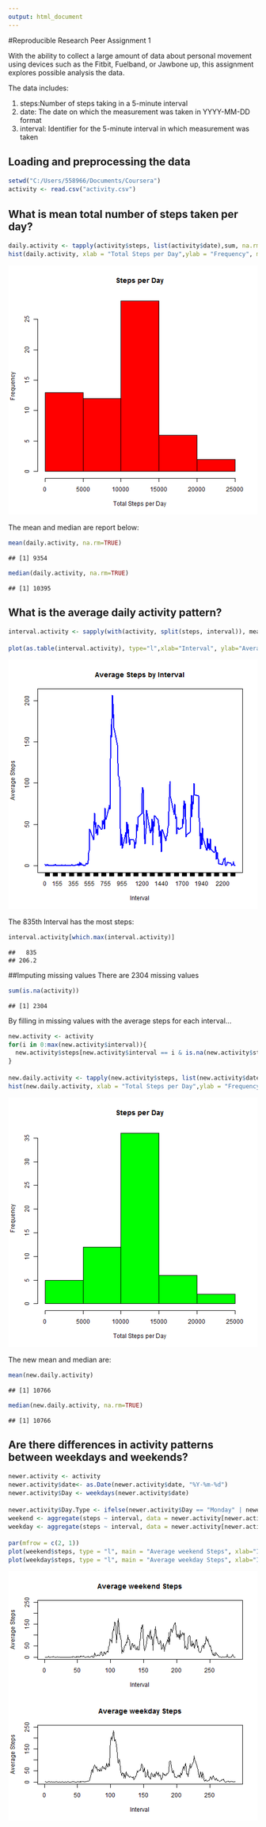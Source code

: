 ```yaml
---
output: html_document
---
```

#Reproducible Research Peer Assignment 1

With the ability to collect a large amount of data about personal movement using devices such as the Fitbit, Fuelband, or Jawbone up, this assignment explores possible analysis the data. 

The data includes:

1. steps:Number of steps taking in a 5-minute interval 
2. date: The date on which the measurement was taken in YYYY-MM-DD format
3. interval: Identifier for the 5-minute interval in which measurement was taken

## Loading and preprocessing the data


```r
setwd("C:/Users/558966/Documents/Coursera")
activity <- read.csv("activity.csv")
```
## What is mean total number of steps taken per day?


```r
daily.activity <- tapply(activity$steps, list(activity$date),sum, na.rm=TRUE)
hist(daily.activity, xlab = "Total Steps per Day",ylab = "Frequency", main = "Steps per Day", col="red")
```

![plot of chunk unnamed-chunk-2](figure/unnamed-chunk-2.png) 


The mean and median are report below:

```r
mean(daily.activity, na.rm=TRUE)
```

```
## [1] 9354
```

```r
median(daily.activity, na.rm=TRUE)
```

```
## [1] 10395
```

## What is the average daily activity pattern?

```r
interval.activity <- sapply(with(activity, split(steps, interval)), mean, na.rm=TRUE)

plot(as.table(interval.activity), type="l",xlab="Interval", ylab="Average Steps", main="Average Steps by Interval", col="blue")
```

![plot of chunk unnamed-chunk-4](figure/unnamed-chunk-4.png) 


The 835th Interval has the most steps:

```r
interval.activity[which.max(interval.activity)]
```

```
##   835 
## 206.2
```

##Imputing missing values
There are 2304 missing values

```r
sum(is.na(activity))
```

```
## [1] 2304
```
By filling in missing values with the average steps for each interval...

```r
new.activity <- activity
for(i in 0:max(new.activity$interval)){
  new.activity$steps[new.activity$interval == i & is.na(new.activity$steps)]  <- mean(activity$steps[new.activity$interval == i],na.rm=T)
}

new.daily.activity <- tapply(new.activity$steps, list(new.activity$date),sum)
hist(new.daily.activity, xlab = "Total Steps per Day",ylab = "Frequency", main = "Steps per Day", col="green")
```

![plot of chunk unnamed-chunk-7](figure/unnamed-chunk-7.png) 


The new mean and median are: 

```r
mean(new.daily.activity)
```

```
## [1] 10766
```

```r
median(new.daily.activity, na.rm=TRUE)
```

```
## [1] 10766
```
## Are there differences in activity patterns between weekdays and weekends?


```r
newer.activity <- activity
newer.activity$date<- as.Date(newer.activity$date, "%Y-%m-%d")
newer.activity$Day <- weekdays(newer.activity$date)

newer.activity$Day.Type <- ifelse(newer.activity$Day == "Monday" | newer.activity$Day == "Tuesday" | newer.activity$Day == "Wednesday" | newer.activity$Day == "Thursday" | newer.activity$Day == "Friday","Weekday","Weekend")
weekend <- aggregate(steps ~ interval, data = newer.activity[newer.activity$Day.Type == "Weekend",], mean, na.rm = TRUE)
weekday <- aggregate(steps ~ interval, data = newer.activity[newer.activity$Day.Type == "Weekday",], mean, na.rm=TRUE)

par(mfrow = c(2, 1))
plot(weekend$steps, type = "l", main = "Average weekend Steps", xlab="Interval", ylab = "Average Steps", ylim = c(0, 250))
plot(weekday$steps, type = "l", main = "Average weekday Steps", xlab="Interval", ylab= "Average Steps",ylim = c(0, 250))
```

![plot of chunk unnamed-chunk-9](figure/unnamed-chunk-9.png) 
